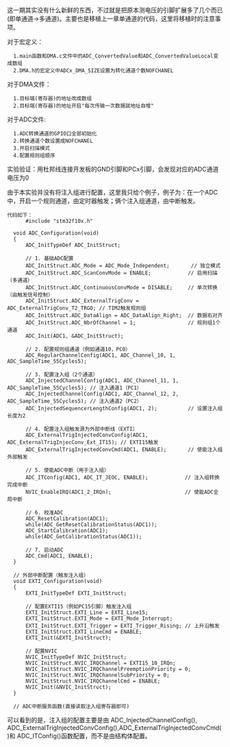   这一期其实没有什么新鲜的东西，不过就是把原本测电压的引脚扩展多了几个而已(即单通道->多通道)。主要也是移植上一章单通道的代码，这里将移植时的注意事项。

  对于宏定义：

      1.main函数和DMA.c文件中的ADC_ConvertedValue和ADC_ConvertedValueLocal变成数组
      2.DMA.h的宏定义中ADCx_DMA_SIZE设置为转化通道个数NOFCHANEL

  对于DMA文件：

      1.目标端(寄存器)的地址改成数组
      2.目标端(寄存器)的地址开启"每次传输一次数据就地址自增"

  对于ADC文件:

      1.ADC转换通道的GPIO口全部初始化
      2.转换通道个数设置成NOFCHANEL
      3.开启扫描模式
      4.配置规则组顺序

实验验证：用杜邦线连接开发板的GND引脚和PCx引脚，会发现对应的ADC通道电压为0


由于本实验并没有将注入组进行配置，这里我只给个例子，例子为：在一个ADC中，开启一个规则通道，由定时器触发；俩个注入组通道，由中断触发。

    代码如下：
          #include "stm32f10x.h"

      void ADC_Configuration(void) 
      {
          ADC_InitTypeDef ADC_InitStruct;
          
          // 1. 基础ADC配置
          ADC_InitStruct.ADC_Mode = ADC_Mode_Independent;       // 独立模式
          ADC_InitStruct.ADC_ScanConvMode = ENABLE;            // 启用扫描（多通道）
          ADC_InitStruct.ADC_ContinuousConvMode = DISABLE;     // 单次转换（由触发信号控制）
          ADC_InitStruct.ADC_ExternalTrigConv = ADC_ExternalTrigConv_T2_TRGO; // TIM2触发规则组
          ADC_InitStruct.ADC_DataAlign = ADC_DataAlign_Right;  // 数据右对齐
          ADC_InitStruct.ADC_NbrOfChannel = 1;                 // 规则组1个通道
          ADC_Init(ADC1, &ADC_InitStruct);
      
          // 2. 配置规则组通道（例如通道10，PC0）
          ADC_RegularChannelConfig(ADC1, ADC_Channel_10, 1, ADC_SampleTime_55Cycles5);
      
          // 3. 配置注入组（2个通道）
          ADC_InjectedChannelConfig(ADC1, ADC_Channel_11, 1, ADC_SampleTime_55Cycles5); // 注入通道1（PC1）
          ADC_InjectedChannelConfig(ADC1, ADC_Channel_12, 2, ADC_SampleTime_55Cycles5); // 注入通道2（PC2）
          ADC_InjectedSequencerLengthConfig(ADC1, 2);          // 设置注入组长度为2
      
          // 4. 配置注入组触发源为外部中断线（EXTI）
          ADC_ExternalTrigInjectedConvConfig(ADC1, ADC_ExternalTrigInjecConv_Ext_IT15); // EXTI15触发
          ADC_ExternalTrigInjectedConvCmd(ADC1, ENABLE);       // 使能注入组外部触发
      
          // 5. 使能ADC中断（用于注入组）
          ADC_ITConfig(ADC1, ADC_IT_JEOC, ENABLE);            // 注入组转换完成中断
          NVIC_EnableIRQ(ADC1_2_IRQn);                        // 使能ADC全局中断
      
          // 6. 校准ADC
          ADC_ResetCalibration(ADC1);
          while(ADC_GetResetCalibrationStatus(ADC1));
          ADC_StartCalibration(ADC1);
          while(ADC_GetCalibrationStatus(ADC1));
      
          // 7. 启动ADC
          ADC_Cmd(ADC1, ENABLE);
      }
      
      // 外部中断配置（触发注入组）
      void EXTI_Configuration(void)
      {
          EXTI_InitTypeDef EXTI_InitStruct;
          
          // 配置EXTI15（例如PC15引脚）触发注入组
          EXTI_InitStruct.EXTI_Line = EXTI_Line15;
          EXTI_InitStruct.EXTI_Mode = EXTI_Mode_Interrupt;
          EXTI_InitStruct.EXTI_Trigger = EXTI_Trigger_Rising; // 上升沿触发
          EXTI_InitStruct.EXTI_LineCmd = ENABLE;
          EXTI_Init(&EXTI_InitStruct);
      
          // 配置NVIC
          NVIC_InitTypeDef NVIC_InitStruct;
          NVIC_InitStruct.NVIC_IRQChannel = EXTI15_10_IRQn;
          NVIC_InitStruct.NVIC_IRQChannelPreemptionPriority = 0;
          NVIC_InitStruct.NVIC_IRQChannelSubPriority = 0;
          NVIC_InitStruct.NVIC_IRQChannelCmd = ENABLE;
          NVIC_Init(&NVIC_InitStruct);
      }
      
      // ADC中断服务函数(直接读取注入组寄存器即可)

可以看到的是，注入组的配置主要是由 ADC_InjectedChannelConfig(), ADC_ExternalTrigInjectedConvConfig(),ADC_ExternalTrigInjectedConvCmd()和 ADC_ITConfig()函数配置，而不是由结构体配置。
